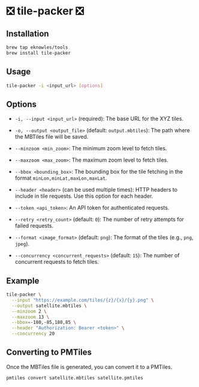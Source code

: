 # ❎ tile-packer ❎

## Installation

```bash
brew tap eknowles/tools
brew install tile-packer
```

## Usage

```bash
tile-packer -i <input_url> [options]
```

## Options

- `-i, --input <input_url>` (required):
  The base URL for the XYZ tiles.

- `-o, --output <output_file>` (default: `output.mbtiles`):
  The path where the MBTiles file will be saved.

- `--minzoom <min_zoom>`:
  The minimum zoom level to fetch tiles.

- `--maxzoom <max_zoom>`:
  The maximum zoom level to fetch tiles.

- `--bbox <bounding_box>`:
  The bounding box for the tile fetching in the
  format `minLon,minLat,maxLon,maxLat`.

- `--header <header>` (can be used multiple times):
  HTTP headers to include in tile requests. Use this option for each header.

- `--token <api_token>`:
  An API token for authenticated requests.

- `--retry <retry_count>` (default: `0`):
  The number of retry attempts for failed requests.

- `--format <image_format>` (default: `png`):
  The format of the tiles (e.g., `png`, `jpeg`).

- `--concurrency <concurrent_requests>` (default: `15`):
  The number of concurrent requests to fetch tiles.

## Example

```bash
tile-packer \
  --input "https://example.com/tiles/{z}/{x}/{y}.png" \
  --output satellite.mbtiles \
  --minzoom 2 \
  --maxzoom 13 \
  --bbox=-180,-85,180,85 \
  --header "Authorization: Bearer <token>" \
  --concurrency 20
```

## Converting to PMTiles

Once the MBTiles file is generated, you can convert it to a PMTiles.

```shell
pmtiles convert satellite.mbtiles satellite.pmtiles
```
